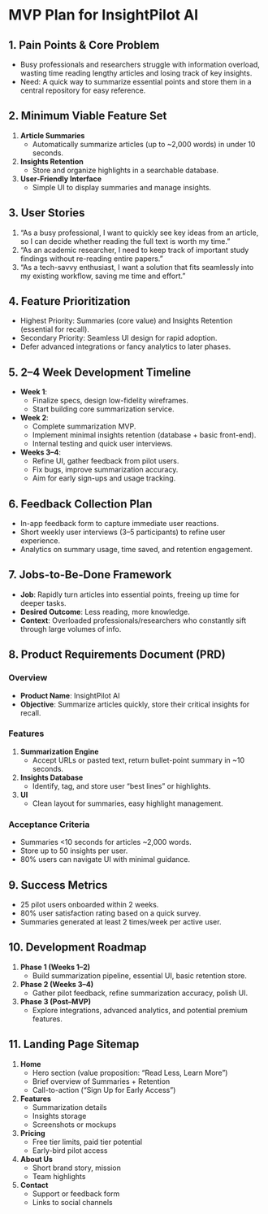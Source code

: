 # MVP Plan for InsightPilot AI

## 1. Pain Points & Core Problem
- Busy professionals and researchers struggle with information overload, wasting time reading lengthy articles and losing track of key insights.  
- Need: A quick way to summarize essential points and store them in a central repository for easy reference.  

## 2. Minimum Viable Feature Set
1. **Article Summaries**  
   - Automatically summarize articles (up to ~2,000 words) in under 10 seconds.  
2. **Insights Retention**  
   - Store and organize highlights in a searchable database.  
3. **User-Friendly Interface**  
   - Simple UI to display summaries and manage insights.  

## 3. User Stories
1. “As a busy professional, I want to quickly see key ideas from an article, so I can decide whether reading the full text is worth my time.”  
2. “As an academic researcher, I need to keep track of important study findings without re-reading entire papers.”  
3. “As a tech-savvy enthusiast, I want a solution that fits seamlessly into my existing workflow, saving me time and effort.”

## 4. Feature Prioritization
- Highest Priority: Summaries (core value) and Insights Retention (essential for recall).  
- Secondary Priority: Seamless UI design for rapid adoption.  
- Defer advanced integrations or fancy analytics to later phases.

## 5. 2–4 Week Development Timeline
- **Week 1**:  
  - Finalize specs, design low-fidelity wireframes.  
  - Start building core summarization service.  
- **Week 2**:  
  - Complete summarization MVP.  
  - Implement minimal insights retention (database + basic front-end).  
  - Internal testing and quick user interviews.  
- **Weeks 3–4**:  
  - Refine UI, gather feedback from pilot users.  
  - Fix bugs, improve summarization accuracy.  
  - Aim for early sign-ups and usage tracking.

## 6. Feedback Collection Plan
- In-app feedback form to capture immediate user reactions.  
- Short weekly user interviews (3–5 participants) to refine user experience.  
- Analytics on summary usage, time saved, and retention engagement.

## 7. Jobs-to-Be-Done Framework
- **Job**: Rapidly turn articles into essential points, freeing up time for deeper tasks.  
- **Desired Outcome**: Less reading, more knowledge.  
- **Context**: Overloaded professionals/researchers who constantly sift through large volumes of info.

## 8. Product Requirements Document (PRD)

### Overview
- **Product Name**: InsightPilot AI  
- **Objective**: Summarize articles quickly, store their critical insights for recall.

### Features
1. **Summarization Engine**  
   - Accept URLs or pasted text, return bullet-point summary in ~10 seconds.  
2. **Insights Database**  
   - Identify, tag, and store user “best lines” or highlights.  
3. **UI**  
   - Clean layout for summaries, easy highlight management.

### Acceptance Criteria
- Summaries <10 seconds for articles ~2,000 words.  
- Store up to 50 insights per user.  
- 80% users can navigate UI with minimal guidance.

## 9. Success Metrics
- 25 pilot users onboarded within 2 weeks.  
- 80% user satisfaction rating based on a quick survey.  
- Summaries generated at least 2 times/week per active user.

## 10. Development Roadmap
1. **Phase 1 (Weeks 1–2)**  
   - Build summarization pipeline, essential UI, basic retention store.  
2. **Phase 2 (Weeks 3–4)**  
   - Gather pilot feedback, refine summarization accuracy, polish UI.  
3. **Phase 3 (Post–MVP)**  
   - Explore integrations, advanced analytics, and potential premium features.

## 11. Landing Page Sitemap
1. **Home**  
   - Hero section (value proposition: “Read Less, Learn More”)  
   - Brief overview of Summaries + Retention  
   - Call-to-action (“Sign Up for Early Access”)  
2. **Features**  
   - Summarization details  
   - Insights storage  
   - Screenshots or mockups  
3. **Pricing**  
   - Free tier limits, paid tier potential  
   - Early-bird pilot access  
4. **About Us**  
   - Short brand story, mission  
   - Team highlights  
5. **Contact**  
   - Support or feedback form  
   - Links to social channels  
